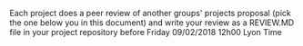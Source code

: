 Each project does a peer review of another groups' projects proposal (pick the one below you in this document) and write your review as a REVIEW.MD file in your project repository before Friday 09/02/2018 12h00 Lyon Time
